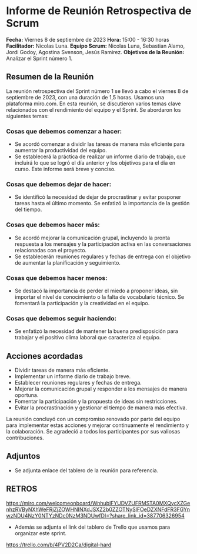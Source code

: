 # Informe de Reunión Retrospectiva de Scrum
**Fecha:** Viernes 8 de septiembre de 2023
**Hora:** 15:00 - 16:30 horas
**Facilitador:** Nicolas Luna.
**Equipo Scrum:** Nicolas Luna, Sebastian Alamo, Jordi Godoy, Agostina Svenson, Jesús Ramirez.
**Objetivos de la Reunión:** Analizar el Sprint número 1.

## Resumen de la Reunión
La reunión retrospectiva del Sprint número 1 se llevó a cabo el viernes 8 de septiembre de 2023, con una duración de 1,5 horas. Usamos una plataforma miro.com. En esta reunión, se discutieron varios temas clave relacionados con el rendimiento del equipo y el Sprint. Se abordaron los siguientes temas:

### Cosas que debemos comenzar a hacer:
- Se acordó comenzar a dividir las tareas de manera más eficiente para aumentar la productividad del equipo.
- Se establecerá la práctica de realizar un informe diario de trabajo, que incluirá lo que se logró el día anterior y los objetivos para el día en curso. Este informe será breve y conciso.

### Cosas que debemos dejar de hacer:
- Se identificó la necesidad de dejar de procrastinar y evitar posponer tareas hasta el último momento. Se enfatizó la importancia de la gestión del tiempo.

### Cosas que debemos hacer más:
- Se acordó mejorar la comunicación grupal, incluyendo la pronta respuesta a los mensajes y la participación activa en las conversaciones relacionadas con el proyecto.
- Se establecerán reuniones regulares y fechas de entrega con el objetivo de aumentar la planificación y seguimiento.

### Cosas que debemos hacer menos:
- Se destacó la importancia de perder el miedo a proponer ideas, sin importar el nivel de conocimiento o la falta de vocabulario técnico. Se fomentará la participación y la creatividad en el equipo.

### Cosas que debemos seguir haciendo:
- Se enfatizó la necesidad de mantener la buena predisposición para trabajar y el positivo clima laboral que caracteriza al equipo.

## Acciones acordadas
- Dividir tareas de manera más eficiente.
- Implementar un informe diario de trabajo breve.
- Establecer reuniones regulares y fechas de entrega.
- Mejorar la comunicación grupal y responder a los mensajes de manera oportuna.
- Fomentar la participación y la propuesta de ideas sin restricciones.
- Evitar la procrastinación y gestionar el tiempo de manera más efectiva.

La reunión concluyó con un compromiso renovado por parte del equipo para implementar estas acciones y mejorar continuamente el rendimiento y la colaboración. Se agradeció a todos los participantes por sus valiosas contribuciones.

## Adjuntos
- Se adjunta enlace del tablero de la reunión para referencia.

## RETROS

https://miro.com/welcomeonboard/WnhublFYUDVZUFRMSTA0MXQycXZGenhzRVByNXhWeFRjZjZOWHNINXdJSXZ2b0ZZOTNySlFOeDZXNFdFR3FGYnwzNDU4NzY0NTYzNDc0NzM3NDUwfDI=?share_link_id=387706326954

- Además se adjunta el link del tablero de Trello que usamos para organizar este sprint.

https://trello.com/b/4PV2D2Ca/digital-hard